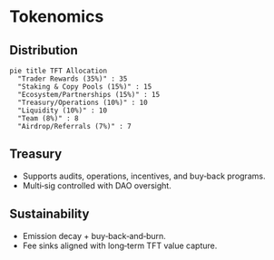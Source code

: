 # Tokenomics

## Distribution
```mermaid
pie title TFT Allocation
  "Trader Rewards (35%)" : 35
  "Staking & Copy Pools (15%)" : 15
  "Ecosystem/Partnerships (15%)" : 15
  "Treasury/Operations (10%)" : 10
  "Liquidity (10%)" : 10
  "Team (8%)" : 8
  "Airdrop/Referrals (7%)" : 7
```

## Treasury
- Supports audits, operations, incentives, and buy‑back programs.  
- Multi‑sig controlled with DAO oversight.

## Sustainability
- Emission decay + buy‑back‑and‑burn.  
- Fee sinks aligned with long‑term TFT value capture.
